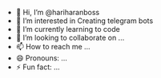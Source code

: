 - 👋 Hi, I’m @hariharanboss
- 👀 I’m interested in Creating telegram bots
- 🌱 I’m currently learning to code
- 💞️ I’m looking to collaborate on ...
- 📫 How to reach me ...
- 😄 Pronouns: ...
- ⚡ Fun fact: ...

<!---
hariharanboss/hariharanboss is a ✨ special ✨ repository because its `README.md` (this file) appears on your GitHub profile.
You can click the Preview link to take a look at your changes.
--->
